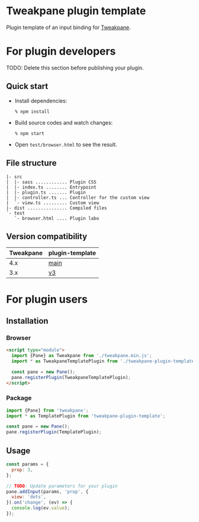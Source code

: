 # Tweakpane plugin template
Plugin template of an input binding for [Tweakpane][tweakpane].


# For plugin developers
TODO: Delete this section before publishing your plugin.


## Quick start
- Install dependencies:
  ```
  % npm install
  ```
- Build source codes and watch changes:
  ```
  % npm start
  ```
- Open `test/browser.html` to see the result.


## File structure
```
|- src
|  |- sass ............ Plugin CSS
|  |- index.ts ........ Entrypoint
|  |- plugin.ts ....... Plugin
|  |- controller.ts ... Controller for the custom view
|  `- view.ts ......... Custom view
|- dist ............... Compiled files
`- test
   `- browser.html .... Plugin labo
```


## Version compatibility

| Tweakpane | plugin-template |
| --------- | --------------- |
| 4.x       | [main](https://github.com/tweakpane/plugin-template/tree/main) |
| 3.x       | [v3](https://github.com/tweakpane/plugin-template/tree/v3) |


# For plugin users


## Installation


### Browser
```html
<script type="module">
  import {Pane} as Tweakpane from './tweakpane.min.js';
  import * as TweakpaneTemplatePlugin from './tweakpane-plugin-template.min.js';

  const pane = new Pane();
  pane.registerPlugin(TweakpaneTemplatePlugin);
</script>
```


### Package
```js
import {Pane} from 'tweakpane';
import * as TemplatePlugin from 'tweakpane-plugin-template';

const pane = new Pane();
pane.registerPlugin(TemplatePlugin);
```


## Usage
```js
const params = {
  prop: 3,
};

// TODO: Update parameters for your plugin
pane.addInput(params, 'prop', {
  view: 'dots',
}).on('change', (ev) => {
  console.log(ev.value);
});
```


[tweakpane]: https://github.com/cocopon/tweakpane/
